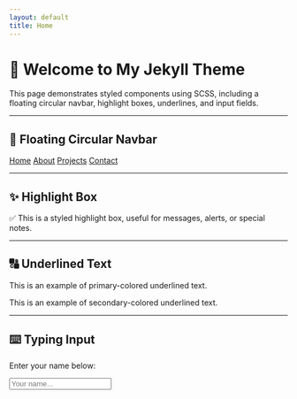 ```yaml
---
layout: default
title: Home
---
```




# 🌟 Welcome to My Jekyll Theme

This page demonstrates styled components using SCSS, including a floating circular navbar, highlight boxes, underlines, and input fields.

---

## 🔘 Floating Circular Navbar

<div class="floating-navbar">
  <a href="/">Home</a>
  <a href="/about">About</a>
  <a href="/projects">Projects</a>
  <a href="/contact">Contact</a>
</div>

---

## ✨ Highlight Box

<div class="highlight-box">
  ✅ This is a styled highlight box, useful for messages, alerts, or special notes.
</div>

---

## 🔠 Underlined Text

<p class="underline-primary">This is an example of primary-colored underlined text.</p>
<p class="underline-secondary">This is an example of secondary-colored underlined text.</p>

---

## ⌨️ Typing Input

<div class="card">
  <p>Enter your name below:</p>
  <input type="text" class="typing-box" placeholder="Your name..." />
</div>
